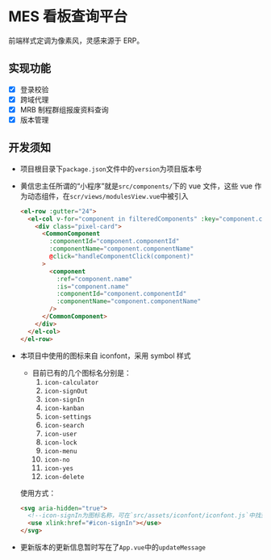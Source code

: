 # MES 看板查询平台

前端样式定调为像素风，灵感来源于 ERP。

## 实现功能

- [x] 登录校验
- [x] 跨域代理
- [x] MRB 制程群组报废资料查询
- [x] 版本管理

## 开发须知

- 项目根目录下`package.json`文件中的`version`为项目版本号
- 黄信忠主任所谓的“小程序”就是`src/components/`下的 vue 文件，这些 vue 作为动态组件，在`scr/views/modulesView.vue`中被引入
  ```html
  <el-row :gutter="24">
    <el-col v-for="component in filteredComponents" :key="component.componentId" :span="6">
      <div class="pixel-card">
        <CommonComponent
          :componentId="component.componentId"
          :componentName="component.componentName"
          @click="handleComponentClick(component)"
        >
          <component
            :ref="component.name"
            :is="component.name"
            :componentId="component.componentId"
            :componentName="component.componentName"
          />
        </CommonComponent>
      </div>
    </el-col>
  </el-row>
  ```
- 本项目中使用的图标来自 iconfont，采用 symbol 样式

  - 目前已有的几个图标名分别是：
    1. `icon-calculator`
    2. `icon-signOut`
    3. `icon-signIn`
    4. `icon-kanban`
    5. `icon-settings`
    6. `icon-search`
    7. `icon-user`
    8. `icon-lock`
    9. `icon-menu`
    10. `icon-no`
    11. `icon-yes`
    12. `icon-delete`

  使用方式：

  ```html
  <svg aria-hidden="true">
    <!--icon-signIn为图标名称，可在`src/assets/iconfont/iconfont.js`中找到-->
    <use xlink:href="#icon-signIn"></use>
  </svg>
  ```

- 更新版本的更新信息暂时写在了`App.vue`中的`updateMessage`
